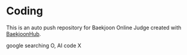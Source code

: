 # Coding
This is an auto push repository for Baekjoon Online Judge created with [BaekjoonHub](https://github.com/BaekjoonHub/BaekjoonHub).

google searching O, AI code X
